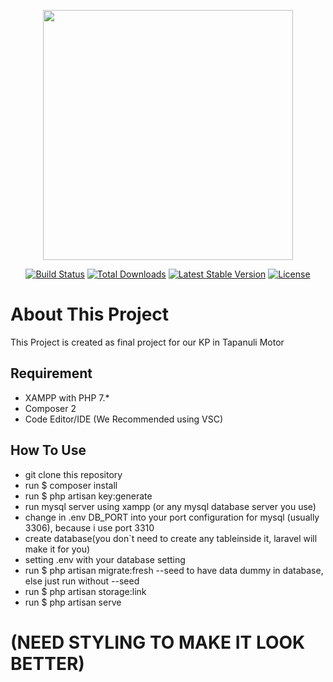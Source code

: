 <p align="center"><a href="https://laravel.com" target="_blank"><img src="https://raw.githubusercontent.com/laravel/art/master/logo-lockup/5%20SVG/2%20CMYK/1%20Full%20Color/laravel-logolockup-cmyk-red.svg" width="400"></a></p>

<p align="center">
<a href="https://travis-ci.org/laravel/framework"><img src="https://travis-ci.org/laravel/framework.svg" alt="Build Status"></a>
<a href="https://packagist.org/packages/laravel/framework"><img src="https://img.shields.io/packagist/dt/laravel/framework" alt="Total Downloads"></a>
<a href="https://packagist.org/packages/laravel/framework"><img src="https://img.shields.io/packagist/v/laravel/framework" alt="Latest Stable Version"></a>
<a href="https://packagist.org/packages/laravel/framework"><img src="https://img.shields.io/packagist/l/laravel/framework" alt="License"></a>
</p>

# About This Project
This Project is created as final project for our KP in Tapanuli Motor

## Requirement
- XAMPP with PHP 7.*
- Composer 2
- Code Editor/IDE (We Recommended using VSC)

## How To Use
- git clone this repository 
- run $ composer install
- run $ php artisan key:generate
- run mysql server using xampp (or any mysql database server you use)
- change in .env DB_PORT into your port configuration for mysql (usually 3306), because i use port 3310
- create database(you don`t need  to create any tableinside  it, laravel will make it for you)
- setting .env with your database setting
- run $ php artisan migrate:fresh --seed to have data dummy in database, else just run without --seed
- run $ php artisan storage:link
- run $ php artisan serve

# (NEED STYLING TO MAKE IT LOOK BETTER)
